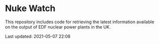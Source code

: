 # Nuke Watch

This repository includes code for retrieving the latest information available on the output of EDF nuclear power plants in the UK.

Last updated: 2021-05-07 22:08